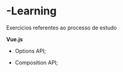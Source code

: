 # -Learning
Exercicios referentes ao processo de estudo
    
**Vue.js**

* Options API;

* Composition API;
